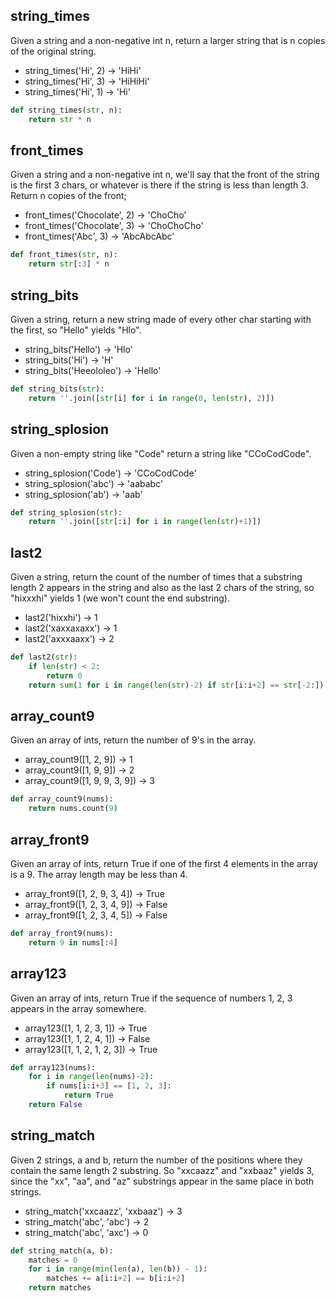## string_times

Given a string and a non-negative int n, return a larger string that is n copies of the original string.

* string_times('Hi', 2) → 'HiHi'
* string_times('Hi', 3) → 'HiHiHi'
* string_times('Hi', 1) → 'Hi'

```python
def string_times(str, n):
    return str * n
```

## front_times

Given a string and a non-negative int n, we'll say that the front of the string is the first 3 chars, or whatever is there if the string is less than length 3. Return n copies of the front;

* front_times('Chocolate', 2) → 'ChoCho'
* front_times('Chocolate', 3) → 'ChoChoCho'
* front_times('Abc', 3) → 'AbcAbcAbc'

```python
def front_times(str, n):
    return str[:3] * n
```

## string_bits

Given a string, return a new string made of every other char starting with the first, so "Hello" yields "Hlo".

* string_bits('Hello') → 'Hlo'
* string_bits('Hi') → 'H'
* string_bits('Heeololeo') → 'Hello'

```python
def string_bits(str):
    return ''.join([str[i] for i in range(0, len(str), 2)])
```

## string_splosion

Given a non-empty string like "Code" return a string like "CCoCodCode".

* string_splosion('Code') → 'CCoCodCode'
* string_splosion('abc') → 'aababc'
* string_splosion('ab') → 'aab'

```python
def string_splosion(str):
    return ''.join([str[:i] for i in range(len(str)+1)])
```

## last2

Given a string, return the count of the number of times that a substring length 2 appears in the string and also as the last 2 chars of the string, so "hixxxhi" yields 1 (we won't count the end substring).

* last2('hixxhi') → 1
* last2('xaxxaxaxx') → 1
* last2('axxxaaxx') → 2

```python
def last2(str):
    if len(str) < 2:
        return 0
    return sum(1 for i in range(len(str)-2) if str[i:i+2] == str[-2:])
```

## array_count9

Given an array of ints, return the number of 9's in the array.

* array_count9([1, 2, 9]) → 1
* array_count9([1, 9, 9]) → 2
* array_count9([1, 9, 9, 3, 9]) → 3

```python
def array_count9(nums):
    return nums.count(9)
```

## array_front9

Given an array of ints, return True if one of the first 4 elements in the array is a 9. The array length may be less than 4.

* array_front9([1, 2, 9, 3, 4]) → True
* array_front9([1, 2, 3, 4, 9]) → False
* array_front9([1, 2, 3, 4, 5]) → False

```python
def array_front9(nums):
    return 9 in nums[:4]
```

## array123

Given an array of ints, return True if the sequence of numbers 1, 2, 3 appears in the array somewhere.

* array123([1, 1, 2, 3, 1]) → True
* array123([1, 1, 2, 4, 1]) → False
* array123([1, 1, 2, 1, 2, 3]) → True

```python
def array123(nums):
    for i in range(len(nums)-2):
        if nums[i:i+3] == [1, 2, 3]:
            return True
    return False
```

## string_match

Given 2 strings, a and b, return the number of the positions where they contain the same length 2 substring. So "xxcaazz" and "xxbaaz" yields 3, since the "xx", "aa", and "az" substrings appear in the same place in both strings.

* string_match('xxcaazz', 'xxbaaz') → 3
* string_match('abc', 'abc') → 2
* string_match('abc', 'axc') → 0

```python
def string_match(a, b):
    matches = 0
    for i in range(min(len(a), len(b)) - 1):
        matches += a[i:i+2] == b[i:i+2]
    return matches
```